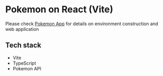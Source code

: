 # Pokemon on React (Vite)

Please check [Pokemon App](https://hack-react.netlify.app/handson/pokemon.html) for details on environment construction and web application

## Tech stack

- Vite
- TypeScript
- Pokemon API
